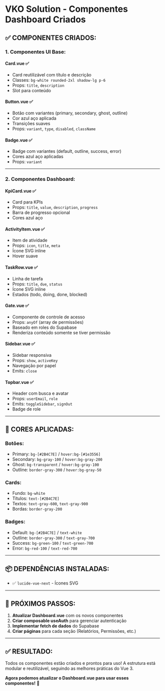 # VKO Solution - Componentes Dashboard Criados

## ✅ **COMPONENTES CRIADOS:**

### **1. Componentes UI Base:**

#### **Card.vue** ✅
- Card reutilizável com título e descrição
- Classes: `bg-white rounded-2xl shadow-lg p-6`
- Props: `title`, `description`
- Slot para conteúdo

#### **Button.vue** ✅
- Botão com variantes (primary, secondary, ghost, outline)
- Cor azul aço aplicada
- Transições suaves
- Props: `variant`, `type`, `disabled`, `className`

#### **Badge.vue** ✅
- Badge com variantes (default, outline, success, error)
- Cores azul aço aplicadas
- Props: `variant`

---

### **2. Componentes Dashboard:**

#### **KpiCard.vue** ✅
- Card para KPIs
- Props: `title`, `value`, `description`, `progress`
- Barra de progresso opcional
- Cores azul aço

#### **ActivityItem.vue** ✅
- Item de atividade
- Props: `icon`, `title`, `meta`
- Ícone SVG inline
- Hover suave

#### **TaskRow.vue** ✅
- Linha de tarefa
- Props: `title`, `due`, `status`
- Ícone SVG inline
- Estados (todo, doing, done, blocked)

#### **Gate.vue** ✅
- Componente de controle de acesso
- Props: `anyOf` (array de permissões)
- Baseado em roles do Supabase
- Renderiza conteúdo somente se tiver permissão

#### **Sidebar.vue** ✅
- Sidebar responsiva
- Props: `show`, `activeKey`
- Navegação por papel
- Emits: `close`

#### **Topbar.vue** ✅
- Header com busca e avatar
- Props: `userEmail`, `role`
- Emits: `toggleSidebar`, `signOut`
- Badge de role

---

## 🎨 **CORES APLICADAS:**

### **Botões:**
- Primary: `bg-[#2B4C7E]` / `hover:bg-[#1e3556]`
- Secondary: `bg-gray-100` / `hover:bg-gray-200`
- Ghost: `bg-transparent` / `hover:bg-gray-100`
- Outline: `border-gray-300` / `hover:bg-gray-50`

### **Cards:**
- Fundo: `bg-white`
- Títulos: `text-[#2B4C7E]`
- Textos: `text-gray-600`, `text-gray-900`
- Bordas: `border-gray-200`

### **Badges:**
- Default: `bg-[#2B4C7E]` / `text-white`
- Outline: `border-gray-300` / `text-gray-700`
- Success: `bg-green-100` / `text-green-700`
- Error: `bg-red-100` / `text-red-700`

---

## 📦 **DEPENDÊNCIAS INSTALADAS:**

- ✅ `lucide-vue-next` - Ícones SVG

---

## 🚀 **PRÓXIMOS PASSOS:**

1. **Atualizar Dashboard.vue** com os novos componentes
2. **Criar composable useAuth** para gerenciar autenticação
3. **Implementar fetch de dados** do Supabase
4. **Criar páginas** para cada seção (Relatórios, Permissões, etc.)

---

## ✅ **RESULTADO:**

Todos os componentes estão criados e prontos para uso! A estrutura está modular e reutilizável, seguindo as melhores práticas do Vue 3.

**Agora podemos atualizar o Dashboard.vue para usar esses componentes!** 🎨
